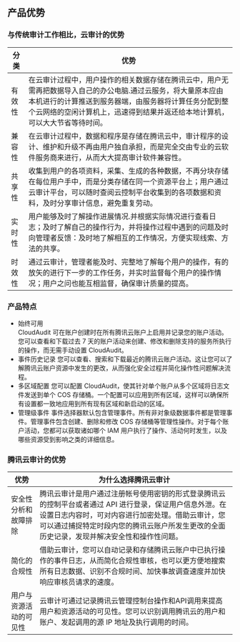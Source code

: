 ## 产品优势



### 与传统审计工作相比，云审计的优势

|分类|优势|
|--------|------------|
|有效性|在云审计过程中，用户操作的相关数据存储在腾讯云中，用户无需再把数据导入自己的办公电脑.通过云服务，将大量原本应由本机进行的计算推送到服务器端，由服务器将计算任务分配到整个云网络的空闲计算机上，迅速得到结果并返还给本地计算机，可以大大节省等待时间。|
|兼容性|在云审计过程中，数据和程序是存储在腾讯云中，审计程序的设计、维护和升级不再由用户独自承担，而是完全交由专业的云软件服务商来进行，从而大大提高审计软件兼容性。|
|共享性|收集到用户的各项资料，采集、生成的各种数据，不再分块存储在每位用户手中，而是分类存储在同一个资源平台上；用户通过云审计平台，可以随时查阅云控制平台收集到的各项数据和资料，及时分享审计信息，避免重复劳动。|
|实时性|用户能够及时了解操作进展情况.并根据实际情况进行查看日志；及时了解自己的操作行为，并将操作过程中遇到的问题及时向管理者反馈：及时地了解相互的工作情况，方便实现线索、方法的共享。|
|时效性|通过云审计，管理者能及时、完整地了解每个用户的操作，有的放矢的进行下一步的工作任务，并实时监督每个用户的操作情况；用户之问也能互相监督，确保审计质量的提高。|  


### 产品特点  
- 始终可用  
 CloudAudit 可在账户创建时在所有腾讯云账户上启用并记录您的账户活动。您可以查看和下载过去 7 天的账户活动来创建、修改和删除支持的服务所执行的操作，而无需手动设置 CloudAudit。
- 事件历史记录 
您可以查看、搜索和下载最近的腾讯云账户活动。这让您可以了解腾讯云账户资源中发生的更改，从而强化安全过程并简化操作性问题解决流程。
- 多区域配置
您可以配置 CloudAudit，使其针对单个账户从多个区域将日志文件发送到单个 COS 存储桶。一个配置可以应用到所有区域，这样可以确保所有设置都一致地应用到所有现有区域和新启动的区域。  
- 管理级事件 
事件选择器默认包含管理事件。所有非对象级数据事件都是管理事件。管理事件包含创建、删除和修改 COS 存储桶等管理性操作。对于每个账户活动，您都可以获取诸如哪个 IAM 用户执行了操作、活动何时发生，以及哪些资源受到影响之类的详细信息。 




### 腾讯云审计的优势  
<style>
table th:first-of-type {
    width: 700 px;
}
</style>


|优势|为什么选择腾讯云审计|
|--------|------------|
|安全性分析和故障排除|腾讯云审计是用户通过注册帐号使用密钥的形式登录腾讯云的控制平台或者通过 API 进行登录，保证用户信息外泄。在设置日志内容时，可对内容进行加密处理。借助云审计，您可以通过捕捉特定时段内您的腾讯云账户所发生更改的全面历史记录，发现并解决安全性和操作性问题。|
|简化的合规性|借助云审计，您可以自动记录和存储腾讯云账户中已执行操作的事件日志，从而简化合规性审核，也可以更方便地搜索所有日志数据、识别不合规时间、加快事故调查速度并加快响应审核员请求的速度。|
|用户与资源活动的可见性|云审计可通过记录腾讯云管理控制台操作和API调用来提高用户和资源活动的可见性。您可以识别调用腾讯云的用户和账户、发起调用的源 IP 地址及执行调用的时间。|




